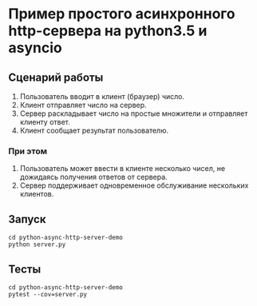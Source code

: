 # Пример простого асинхронного http-сервера на python3.5 и asyncio


## Сценарий работы

1. Пользователь вводит в клиент (браузер) число.
2. Клиент отправляет число на сервер.
3. Сервер раскладывает число на простые множители и отправляет клиенту ответ.
4. Клиент сообщает результат пользователю.

### При этом
1. Пользователь может ввести в клиенте несколько чисел, не дожидаясь получения
ответов от сервера.
2. Сервер поддерживает одновременное обслуживание нескольких клиентов.


## Запуск

```shell
cd python-async-http-server-demo
python server.py
```

## Тесты

```shell
cd python-async-http-server-demo
pytest --cov=server.py
```

